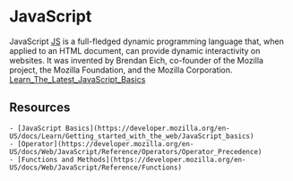 # JavaScript

JavaScript [JS](https://developer.mozilla.org/en-US/docs/Learn/Getting_started_with_the_web/JavaScript_basics) is a full-fledged dynamic programming language that, when applied to an HTML document, can provide dynamic interactivity on websites. It was invented by Brendan Eich, co-founder of the Mozilla project, the Mozilla Foundation, and the Mozilla Corporation. [Learn_The_Latest_JavaScript_Basics](https://developer.mozilla.org/en-US/docs/Learn/Getting_started_with_the_web/JavaScript_basics)

## Resources 
    - [JavaScript Basics](https://developer.mozilla.org/en-US/docs/Learn/Getting_started_with_the_web/JavaScript_basics)
    - [Operator](https://developer.mozilla.org/en-US/docs/Web/JavaScript/Reference/Operators/Operator_Precedence)
    - [Functions and Methods](https://developer.mozilla.org/en-US/docs/Web/JavaScript/Reference/Functions)